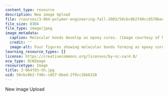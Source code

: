 ```yaml
---
content_type: resource
description: New image Upload
file: /courses/3-064-polymer-engineering-fall-2003/50cbc8b2f40cc8578bed2f9cc2bbb328_3-064f03-th.jpg
file_size: 8304
file_type: image/jpeg
image_metadata:
  caption: Molecular bonds develop as epoxy cures. (Image courtesy of MIT OpenCourseWare.)
  credit: ''
  image-alt: Four figures showing molecular bonds forming as epoxy cures.
learning_resource_types: []
license: https://creativecommons.org/licenses/by-nc-sa/4.0/
ocw_type: OCWImage
resourcetype: Image
title: 3-064f03-th.jpg
uid: 50cbc8b2-f40c-c857-8bed-2f9cc2bbb328
---
```

New image Upload